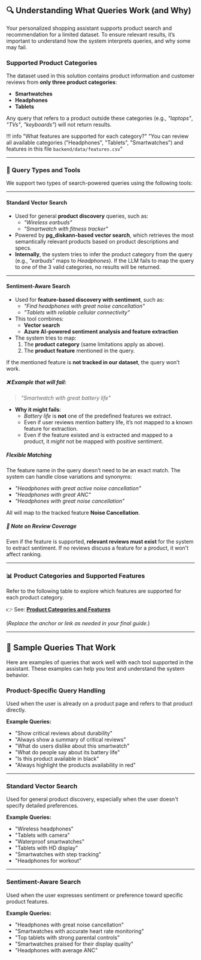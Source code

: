 
## 🔍 Understanding What Queries Work (and Why)

Your personalized shopping assistant supports product search and recommendation for a limited dataset. To ensure relevant results, it’s important to understand how the system interprets queries, and why some may fail.

### Supported Product Categories

The dataset used in this solution contains product information and customer reviews from **only three product categories**:

- **Smartwatches**
- **Headphones**
- **Tablets**

Any query that refers to a product outside these categories (e.g., *"laptops"*, *"TVs"*, *"keyboards"*) will not return results.

!!! info "What features are supported for each category?"
    "You can review all available categories ("Headphones", "Tablets", "Smartwatches") and features in this file `backend/data/features.csv`"

---

### 🔎 Query Types and Tools

We support two types of search-powered queries using the following tools:

---

#### **Standard Vector Search**

- Used for general **product discovery** queries, such as:
  - *"Wireless earbuds"*
  - *"Smartwatch with fitness tracker"*
- Powered by **pg_diskann-based vector search**, which retrieves the most semantically relevant products based on product descriptions and specs.
- **Internally**, the system tries to infer the product category from the query (e.g., *"earbuds"* maps to *Headphones*). If the LLM fails to map the query to one of the 3 valid categories, no results will be returned.

---

#### **Sentiment-Aware Search**

- Used for **feature-based discovery with sentiment**, such as:
  - *"Find headphones with great noise cancellation"*
  - *"Tablets with reliable cellular connectivity"*
- This tool combines:
  - **Vector search**
  - **Azure AI-powered sentiment analysis and feature extraction**
- The system tries to map:
  1. The **product category** (same limitations apply as above).
  2. The **product feature** mentioned in the query.

If the mentioned feature is **not tracked in our dataset**, the query won’t work.

##### ❌ Example that will fail:

> *"Smartwatch with great battery life"*

- **Why it might fails**:
  - *Battery life* is **not** one of the predefined features we extract.
  - Even if user reviews mention battery life, it’s not mapped to a known feature for extraction.
  - Even if the feature existed and is extracted and mapped to a product, it *might* not be mapped with positive sentiment.

##### Flexible Matching

The feature name in the query doesn’t need to be an exact match. The system can handle close variations and synonyms:

- *"Headphones with great active noise cancellation"*
- *"Headphones with great ANC"*
- *"Headphones with great noise cancellation"*

All will map to the tracked feature **Noise Cancellation**. 

##### 📌 Note on Review Coverage

Even if the feature is supported, **relevant reviews must exist** for the system to extract sentiment. If no reviews discuss a feature for a product, it won't affect ranking.

---

### 📊 Product Categories and Supported Features

Refer to the following table to explore which features are supported for each product category.

👉 See: **[Product Categories and Features](#)**

(*Replace the anchor or link as needed in your final guide.*)

---

## 🧪 Sample Queries That Work

Here are examples of queries that work well with each tool supported in the assistant. These examples can help you test and understand the system behavior.

### Product-Specific Query Handling

Used when the user is already on a product page and refers to that product directly.

**Example Queries:**

- "Show critical reviews about durability"
- "Always show a summary of critical reviews"
- "What do users dislike about this smartwatch"
- "What do people say about its battery life"
- "Is this product available in black"
- "Always highlight the products availability in red"

---

### Standard Vector Search

Used for general product discovery, especially when the user doesn't specify detailed preferences.

**Example Queries:**

- "Wireless headphones"
- "Tablets with camera"
- "Waterproof smartwatches"
- "Tablets with HD display"
- "Smartwatches with step tracking"
- "Headphones for workout"

---

### Sentiment-Aware Search

Used when the user expresses sentiment or preference toward specific product features.

**Example Queries:**

- "Headphones with great noise cancellation"
- "Smartwatches with accurate heart rate monitoring"
- "Top tablets with strong parental controls"
- "Smartwatches praised for their display quality"
- "Headphones with average ANC"

